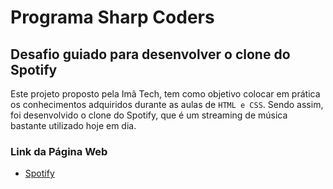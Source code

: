 # Programa Sharp Coders
## Desafio guiado para desenvolver o clone do Spotify
Este projeto proposto pela Imã Tech, tem como objetivo colocar em prática os conhecimentos adquiridos durante as aulas de `HTML e CSS`. Sendo assim, foi desenvolvido o clone do Spotify, que é um streaming de música bastante utilizado hoje em dia.
### Link da Página Web
- [Spotify](https://waandersonduarte.github.io/clone_spotify)
